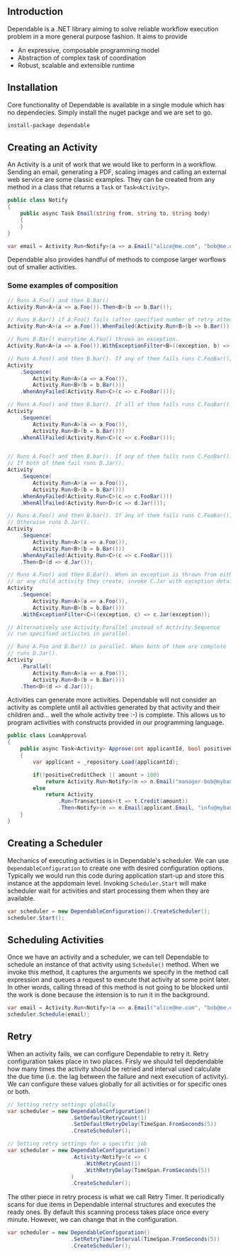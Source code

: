 ## <a name="introduction" class="anchor"></a>Introduction
Dependable is a .NET library aiming to solve reliable workflow execution problem in a more general purpose fashion. It aims to provide

- An expressive, composable programming model
- Abstraction of complex task of coordination
- Robust, scalable and extensible runtime 

## <a name="installation" class="anchor"></a>Installation
Core functionality of Dependable is available in a single module which has no dependecies. Simply install the nuget packge and we are set to go.
```sh
install-package dependable
```
## <a name="creating-an-activity" class="anchor"></a>Creating an Activity
An Activity is a unit of work that we would like to perform in a workflow. Sending an email, generating a PDF, scaling images and calling an external web service are some classic examples. They can be created from any method in a class that returns a ```Task``` or ```Task<Activity>```.

```csharp
public class Notify 
{
    public async Task Email(string from, string to, string body)
    {        
    }
}

var email = Activity.Run<Notify>(a => a.Email("alice@me.com", "bob@me.com", "hello"));
```

Dependable also provides handful of methods to compose larger worflows out of smaller activities.

### Some examples of composition
```csharp
// Runs A.Foo() and then B.Bar()
Activity.Run<A>(a => a.Foo()).Then<B>(b => b.Bar());

// Runs B.Bar() if A.Foo() fails (after specified number of retry attempts).
Activity.Run<A>(a => a.Foo()).WhenFailed(Activity.Run<B>(b => b.Bar()));

// Runs B.Bar() everytime A.Foo() throws an exception.
Activity.Run<A>(a => a.Foo()).WithExceptionFilter<B>((exception, b) => b.Bar(exception));

// Runs A.Foo() and then B.bar(). If any of them fails runs C.FooBar();
Activity
    .Sequence(
        Activity.Run<A>(a => a.Foo()), 
        Activity.Run<B>(b = b.Bar()))
    .WhenAnyFailed(Activity.Run<C>(c => c.FooBar()));

// Runs A.Foo() and then B.bar(). If all of them fails runs C.FooBar()
Activity
    .Sequence(
        Activity.Run<A>(a => a.Foo()), 
        Activity.Run<B>(b = b.Bar()))
    .WhenAllFailed(Activity.Run<C>(c => c.FooBar()));    


// Runs A.Foo() and then B.bar(). If any of them fails runs C.FooBar().
// If both of them fail runs D.Jar().
Activity
    .Sequence(
        Activity.Run<A>(a => a.Foo()), 
        Activity.Run<B>(b = b.Bar()))
    .WhenAnyFailed(Activity.Run<C>(c => c.FooBar()))
    .WhenAllFailed(Activity.Run<D>(c => d.Jar()));

// Runs A.Foo() and then B.bar(). If any of them fails runs C.FooBar();
// Otherwise runs D.Jar().
Activity
    .Sequence(
        Activity.Run<A>(a => a.Foo()), 
        Activity.Run<B>(b = b.Bar()))
    .WhenAnyFailed(Activity.Run<C>(c => c.FooBar()))
    .Then<D>(d => d.Jar());

// Runs A.Foo() and then B.Bar(). When an exception is thrown from either of them
// or any child activity they create, invoke C.Jar with exception details.
Activity
    .Sequence(
        Activity.Run<A>(a => a.Foo()), 
        Activity.Run<B>(b = b.Bar()))
    .WithExceptionFilter<C>((exception, c) => c.Jar(exception));

// Alternatively use Activity.Parallel instead of Activity.Sequence
// run specified activites in parallel.

// Runs A.Foo and B.Bar() in parallel. When both of them are complete
// runs D.Jar().
Activity
    .Parallel(
        Activity.Run<A>(a => a.Foo()), 
        Activity.Run<B>(b = b.Bar()))
    .Then<D>(d => d.Jar());
```

Activities can generate more activities. Dependable will not consider an activity as complete until all activities generated by that activity and their children and... well the whole activity tree :-) is complete.
This allows us to program activities with constructs provided in our programming language.

```csharp
public class LoanApproval
{
    public async Task<Activity> Approve(int applicantId, bool positiveCreditCheck, decimal amount)
    {
        var applicant = _repository.Load(applicantId);

        if(!positiveCreditCheck || amount > 100)        
            return Activity.Run<Notify>(n => n.Email("manager-bob@mybank.com", "info@mybank.com", "Verify"));
        else
            return Activity
                .Run<Transactions>(t => t.Credit(amount))
                .Then<Notify>(n => n.Email(applicant.Email, "info@mybank.com", "you have your money"));
    }
}

``` 

## <a name="creating-a-scheduler" class="anchor"></a>Creating a Scheduler
Mechanics of executing activities is in Dependable's scheduler. We can use ```DependableConfiguration``` to create one with desired configuration options. Typically we would run this code during application start-up and store this instance at the appdomain level. Invoking ```Scheduler.Start``` will make scheduler wait for activities and start processing them when they are available.

```csharp
var scheduler = new DependableConfiguration().CreateScheduler();
scheduler.Start();
```

## <a name="scheduling-activities" class="anchor"></a>Scheduling Activities
Once we have an activity and a scheduler, we can tell Dependable to schedule an instance of that activity using ```Schedule()``` method. When we invoke this method, it captures the arguments we specify in the method call expression and queues a request to execute that activity at some point later. In other words, calling thread of this method is not going to be blocked until the work is done because the intension is to run it in the background.

```csharp
var email = Activity.Run<Notify>(a => a.Email("alice@me.com", "bob@me.com", "hello"));
scheduler.Schedule(email);
```

## <a name="retry" class="anchor"></a>Retry
When an activity fails, we can configure Dependable to retry it. Retry configuration takes place in two places. Firsly we should tell depdendable how many times the activity should be retried and interval used calculate the due time (i.e. the lag between the failure and next execution of activity). We can configure these values globally for all activities or for specific ones or both.

```csharp
// Setting retry settings globally
var scheduler = new DependableConfiguration()
                    .SetDefaultRetryCount(1)
                    .SetDefaultRetryDelay(TimeSpan.FromSeconds(5))
                    .CreateScheduler();

// Setting retry settings for a specific job
var scheduler = new DependableConfiguration()
                    .Activity<Notify>(c => c
                        .WithRetryCount(1)
                        .WithRetryDelay(TimeSpan.FromSeconds(5))                        
                    )
                    .CreateScheduler();
```


The other piece in retry process is what we call Retry Timer. It periodically scans for due items in Dependable internal structures and executes the ready ones. By default this scanning process takes place once every minute. However, we can change that in the configuration.

```csharp
var scheduler = new DependableConfiguration()
                    .SetRetryTimerInterval(TimeSpan.FromSeconds(5))
                    .CreateScheduler();
```